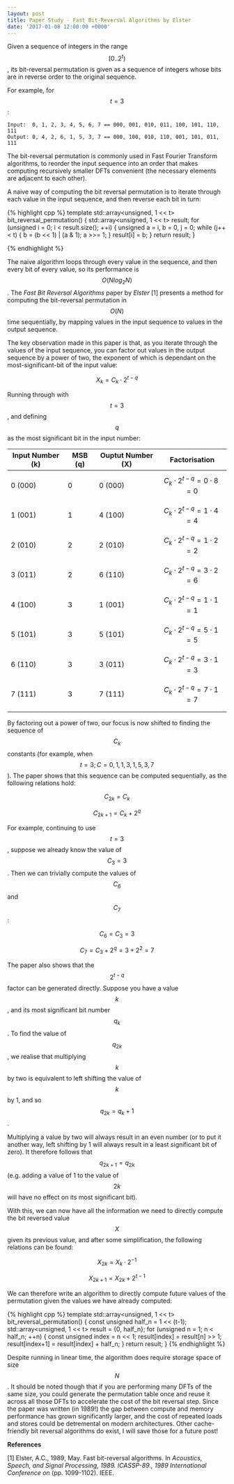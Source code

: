 ```yaml
---
layout: post
title: Paper Study - Fast Bit-Reversal Algorithms by Elster
date: '2017-01-08 12:00:00 +0000'
---
```


Given a sequence of integers in the range $$[0..2^t)$$, its bit-reversal permutation is given as a sequence of integers whose bits are in reverse order to the original sequence.

For example, for $$t=3$$:

	Input:  0, 1, 2, 3, 4, 5, 6, 7 == 000, 001, 010, 011, 100, 101, 110, 111
	Output: 0, 4, 2, 6, 1, 5, 3, 7 == 000, 100, 010, 110, 001, 101, 011, 111

The bit-reversal permutation is commonly used in Fast Fourier Transform algorithms, to reorder the input sequence into an order that makes computing recursively smaller DFTs convenient (the necessary elements are adjacent to each other). 

A naive way of computing the bit reversal permutation is to iterate through each value in the input sequence, and then reverse each bit in turn:

{% highlight cpp %}
template <unsigned t>
std::array<unsigned, 1 << t> bit_reversal_permutation() {
	std::array<unsigned, 1 << t> result;
	for (unsigned i = 0; i < result.size(); ++i) {
		unsigned a = i, b = 0, j = 0;
		while (j++ < t) {
			b = (b << 1) | (a & 1);
			a >>= 1;
		}
		result[i] = b;
	}
	return result;
}

{% endhighlight %}

The naive algorithm loops through every value in the sequence, and then every bit of every value, so its performance is $$O(N log_2N)$$. The *Fast Bit Reversal Algorithms* paper by *Elster* [1] presents a method for computing the bit-reversal permutation in $$O(N)$$ time sequentially, by mapping values in the input sequence to values in the output sequence.

The key observation made in this paper is that, as you iterate through the values of the input sequence, you can factor out values in the output sequence by a power of two, the exponent of which is dependant on the most-significant-bit of the input value:

$$
X_k = C_k \cdot 2^{t-q}
$$

Running through with $$t=3$$, and defining $$q$$ as the most significant bit in the input number:
	
|Input Number (k)|MSB (q)|Ouptut Number (X)|Factorisation                |
|----------------|-------|-----------------|-----------------------------|
|0 (000)         |0      |0 (000)          |$$C_k\cdot2^{t-q}=0\cdot8=0$$|
|1 (001)         |1      |4 (100)          |$$C_k\cdot2^{t-q}=1\cdot4=4$$|
|2 (010)         |2      |2 (010)          |$$C_k\cdot2^{t-q}=1\cdot2=2$$|
|3 (011)         |2      |6 (110)          |$$C_k\cdot2^{t-q}=3\cdot2=6$$|
|4 (100)         |3      |1 (001)          |$$C_k\cdot2^{t-q}=1\cdot1=1$$|
|5 (101)         |3      |5 (101)          |$$C_k\cdot2^{t-q}=5\cdot1=5$$|
|6 (110)         |3      |3 (011)          |$$C_k\cdot2^{t-q}=3\cdot1=3$$|
|7 (111)         |3      |7 (111)          |$$C_k\cdot2^{t-q}=7\cdot1=7$$|
|                |       |                 |                             |

By factoring out a power of two, our focus is now shifted to finding the sequence of $$C_k$$
constants (for example, when $$t=3; C=0,1,1,3,1,5,3,7$$). The paper shows that this sequence can be computed sequentially, as the following relations hold:

$$
C_{2k} = C_k
$$

$$
C_{2k+1} = C_k + 2^q
$$

For example, continuing to use $$t=3$$, suppose we already know the value of $$C_3 = 3$$. Then we can trivially compute the values of $$C_6$$ and $$C_7$$:

$$
C_6 = C_3 = 3
$$

$$
C_7 = C_3 + 2^q = 3 + 2^2 = 7
$$

The paper also shows that the $$2^{t-q}$$ factor can be generated directly. Suppose you have a value $$k$$, and its most significant bit number $$q_k$$. To find the value of $$q_{2k}$$, we realise that multiplying $$k$$ by two is equivalent to left shifting the value of $$k$$ by 1, and so $$q_{2k} = q_k + 1$$.

Multiplying a value by two will always result in an even number (or to put it another way, left shifting by 1 will always result in a least significant bit of zero). It therefore follows that $$q_{2k+1} = q_{2k}$$ (e.g. adding a value of 1 to the value of $$2k$$ will have no effect on its most significant bit).

With this, we can now have all the information we need to directly compute the bit reversed value $$X$$ given its previous value, and after some simplification, the following relations can be found:

$$
X_{2k} = X_k \cdot 2^{-1}
$$

$$
X_{2k+1} = X_{2k} + 2^{t-1}
$$

We can therefore write an algorithm to directly compute future values of the permutation given the values we have already computed:

{% highlight cpp %}
template <unsigned t> std::array<unsigned, 1 << t> bit_reversal_permutation() {
	const unsigned half_n = 1 << (t-1);
	std::array<unsigned, 1 << t> result = {0, half_n};
	for (unsigned n = 1; n < half_n; ++n) {
		const unsigned index = n << 1;
		result[index] = result[n] >> 1;
		result[index+1] = result[index] + half_n;
	}
	return result;
}
{% endhighlight %}

Despite running in linear time, the algorithm does require storage space of size $$N$$. It should be noted though that if you are performing many DFTs of the same size, you could generate the permutation table once and reuse it across all those DFTs to accelerate the cost of the bit reversal step. Since the paper was written (in 1989!) the gap between compute and memory performance has grown significantly larger, and the cost of repeated loads and stores could be detremental on modern architectures. Other cache-friendly bit reversal algorithms do exist, I will save those for a future post!

**References**

[1] Elster, A.C., 1989, May. Fast bit-reversal algorithms. In *Acoustics, Speech, and Signal Processing, 1989. ICASSP-89., 1989 International Conference on* (pp. 1099-1102). IEEE.
